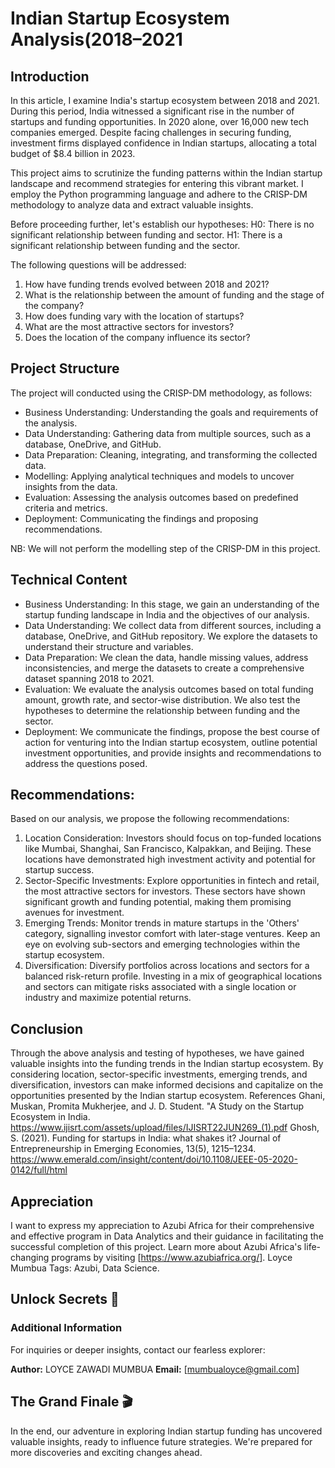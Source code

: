 # Indian Startup Ecosystem Analysis(2018–2021

## Introduction
In this article, I examine India's startup ecosystem between 2018 and 2021. During this period, India witnessed a significant rise in the number of startups and funding opportunities. In 2020 alone, over 16,000 new tech companies emerged. Despite facing challenges in securing funding, investment firms displayed confidence in Indian startups, allocating a total budget of $8.4 billion in 2023.

This project aims to scrutinize the funding patterns within the Indian startup landscape and recommend strategies for entering this vibrant market. I employ the Python programming language and adhere to the CRISP-DM methodology to analyze data and extract valuable insights.

Before proceeding further, let's establish our hypotheses:
H0: There is no significant relationship between funding and sector.
H1: There is a significant relationship between funding and the sector.

The following questions will be addressed:
1. How have funding trends evolved between 2018 and 2021?
2. What is the relationship between the amount of funding and the stage of the company?
3. How does funding vary with the location of startups?
5. What are the most attractive sectors for investors?
6. Does the location of the company influence its sector?

## Project Structure
The project will conducted using the CRISP-DM methodology, as follows:
- Business Understanding: Understanding the goals and requirements of the analysis.
- Data Understanding: Gathering data from multiple sources, such as a database, OneDrive, and GitHub.
- Data Preparation: Cleaning, integrating, and transforming the collected data.
- Modelling: Applying analytical techniques and models to uncover insights from the data.
- Evaluation: Assessing the analysis outcomes based on predefined criteria and metrics.
- Deployment: Communicating the findings and proposing recommendations.

NB: We will not perform the modelling step of the CRISP-DM in this project.

## Technical Content
- Business Understanding: In this stage, we gain an understanding of the startup funding landscape in India and the objectives of our analysis.
- Data Understanding: We collect data from different sources, including a database, OneDrive, and GitHub repository. We explore the datasets to understand their structure and variables.
- Data Preparation: We clean the data, handle missing values, address inconsistencies, and merge the datasets to create a comprehensive dataset spanning 2018 to 2021.
- Evaluation: We evaluate the analysis outcomes based on total funding amount, growth rate, and sector-wise distribution. We also test the hypotheses to determine the relationship between funding and the sector.
- Deployment: We communicate the findings, propose the best course of action for venturing into the Indian startup ecosystem, outline potential investment opportunities, and provide insights and recommendations to address the questions posed.

## Recommendations:
Based on our analysis, we propose the following recommendations:
1. Location Consideration:
Investors should focus on top-funded locations like Mumbai, Shanghai, San Francisco, Kalpakkan, and Beijing. These locations have demonstrated high investment activity and potential for startup success.
2. Sector-Specific Investments:
Explore opportunities in fintech and retail, the most attractive sectors for investors. These sectors have shown significant growth and funding potential, making them promising avenues for investment.
3. Emerging Trends:
Monitor trends in mature startups in the 'Others' category, signalling investor comfort with later-stage ventures. Keep an eye on evolving sub-sectors and emerging technologies within the startup ecosystem.
4. Diversification:
Diversify portfolios across locations and sectors for a balanced risk-return profile. Investing in a mix of geographical locations and sectors can mitigate risks associated with a single location or industry and maximize potential returns.
## Conclusion
Through the above analysis and testing of hypotheses, we have gained valuable insights into the funding trends in the Indian startup ecosystem. By considering location, sector-specific investments, emerging trends, and diversification, investors can make informed decisions and capitalize on the opportunities presented by the Indian startup ecosystem.
References
Ghani, Muskan, Promita Mukherjee, and J. D. Student. "A Study on the Startup Ecosystem in India. https://www.ijisrt.com/assets/upload/files/IJISRT22JUN269_(1).pdf
Ghosh, S. (2021). Funding for startups in India: what shakes it? Journal of Entrepreneurship in Emerging Economies, 13(5), 1215–1234. https://www.emerald.com/insight/content/doi/10.1108/JEEE-05-2020-0142/full/html
## Appreciation
I want to express my appreciation to Azubi Africa for their comprehensive and effective program in Data Analytics and their guidance in facilitating the successful completion of this project. Learn more about Azubi Africa's life-changing programs by visiting [https://www.azubiafrica.org/].
Loyce Mumbua
Tags:
Azubi, Data Science.

## Unlock Secrets 🧐

### Additional Information

For inquiries or deeper insights, contact our fearless explorer:

**Author:** LOYCE ZAWADI MUMBUA
**Email:** [mumbualoyce@gmail.com]

## The Grand Finale 🎬

In the end, our adventure in exploring Indian startup funding has uncovered valuable insights, ready to influence future strategies. We're prepared for more discoveries and exciting changes ahead.
